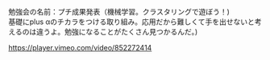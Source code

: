 勉強会の名前：プチ成果発表（機械学習。クラスタリングで遊ぼう！)<br>
基礎にplus αのチカラをつける取り組み。応用だから難しくて手を出せないと考えるのは違うよ。勉強になることがたくさん見つかるんだ。)<br>

https://player.vimeo.com/video/852272414